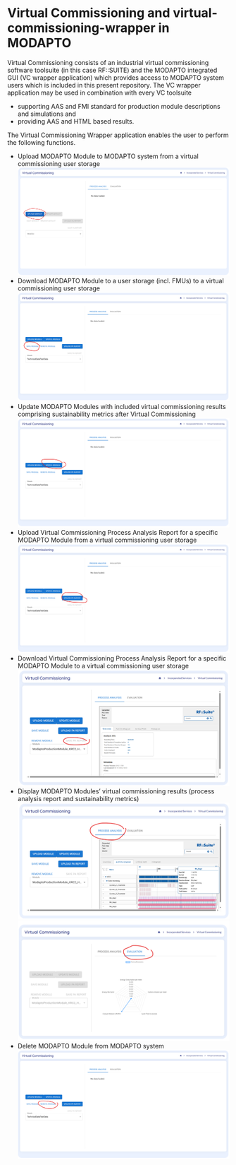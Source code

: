 # Virtual Commissioning and virtual-commissioning-wrapper in MODAPTO

Virtual Commissioning consists of an industrial virtual commissioning software toolsuite (in this case RF::SUITE) and the MODAPTO integrated GUI (VC wrapper application) which provides access to MODAPTO system users which is included in this present repository.
The VC wrapper application may be used in combination with every VC toolsuite 
- supporting AAS and FMI standard for production module descriptions and simulations and
- providing AAS and HTML based results.

The Virtual Commissioning Wrapper application enables the user to perform the following functions.

- Upload MODAPTO Module to MODAPTO system from a virtual commissioning user storage
![Upload MODAPTO Module](images/VC_UploadModule.png)
- Download MODAPTO Module to a user storage (incl. FMUs) to a virtual commissioning user storage
![Download MODAPTO Module](images/VC_DownloadModule.png)
- Update MODAPTO Modules with included virtual commissioning results comprising sustainability metrics after Virtual Commissioning
![Update MODAPTO Module](images/VC_UpdateModule.png)
- Upload Virtual Commissioning Process Analysis Report for a specific MODAPTO Module from a virtual commissioning user storage
![Upload PA](images/VC_UploadPAReport.png)
- Download Virtual Commissioning Process Analysis Report for a specific MODAPTO Module to a virtual commissioning user storage
![Download PA](images/VC_DownloadPAReport.png)
- Display MODAPTO Modules’ virtual commissioning results (process analysis report and sustainability metrics)
![Display VC results](images/VC_PAResult.png)
![Display VC results](images/VC_Result.png)
- Delete MODAPTO Module from MODAPTO system
![Delete MODAPTO Module](images/VC_RemoveModule.png)
